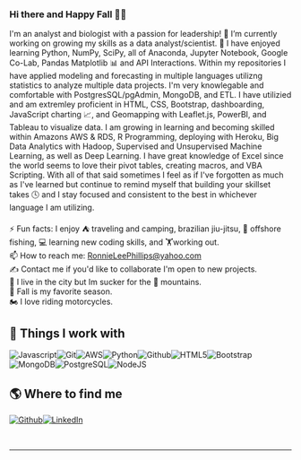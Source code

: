### Hi there and Happy Fall 🎃👋

I'm an analyst and biologist with a passion for leadership! 🔭 I’m currently working on growing my skills as a data analyst/scientist. 🌱 I have enjoyed learning Python, NumPy, SciPy, all of Anaconda, Jupyter Notebook, Google Co-Lab, Pandas Matplotlib 📊 and API Interactions. Within my repositories I have applied modeling and forecasting in multiple languages utilizng statistics to analyze multiple data projects. I'm very knowlegable and comfortable with PostgresSQL/pgAdmin, MongoDB, and ETL. I have utilizied and am extremley proficient in HTML, CSS, Bootstrap,  dashboarding, JavaScript charting 📈, and Geomapping with Leaflet.js, PowerBI, and Tableau to visualize data. I am growing in learning and becoming skilled within Amazons AWS & RDS,  R Programming, deploying with Heroku, Big Data Analytics with Hadoop, Supervised and Unsupervised Machine Learning, as well as Deep Learning. I have great knowledge of Excel since the world seems to love their pivot tables, creating macros, and VBA Scripting.  With all of that said sometimes I feel as if I've forgotten as much as I've learned but continue to remind myself that building your skillset takes 🕓 and I stay focused and consistent to the best in whichever language I am utilizing.  

⚡ Fun facts: 
I enjoy ⛺ traveling and camping, brazilian jiu-jitsu, 🐠 offshore fishing, 💻 learning new coding skills, and 🏋working out.<br>
📫 How to reach me: RonnieLeePhillips@yahoo.com<br>
✍ Contact me if you'd like to collaborate I'm open to new projects.<br>
🌇 I live in the city but Im sucker for the 🌄 mountains.<br>
🍂 Fall is my favorite season.<br>
🏍 I love riding motorcycles.<br>


<h2>🔧 Things I work with</h2>
<p><img alt="Javascript" src="https://img.shields.io/badge/-Javascript-3952b1?style=flat-square&logo=javascript&logoColor=white"/><img alt="Git" src="https://img.shields.io/badge/-Git-32218b?style=flat-square&logo=git&logoColor=white"/><img alt="AWS" src="https://img.shields.io/badge/-AWS-3f1a80?style=flat-square&logo=amazon-aws&logoColor=white"/><img alt="Python" src="https://img.shields.io/badge/-Python-531676?style=flat-square&logo=python&logoColor=white"/><img alt="Github" src="https://img.shields.io/badge/-Github-7d1061?style=flat-square&logo=github&logoColor=white"/><img alt="HTML5" src="https://img.shields.io/badge/-HTML5-a6094d?style=flat-square&logo=html5&logoColor=white"/><img alt="Bootstrap" src="https://img.shields.io/badge/-Bootstrap-bb0642?style=flat-square&logo=bootstrap&logoColor=white"/><img alt="MongoDB" src="https://img.shields.io/badge/-MongoDB-9f3536?style=flat-square&logo=mongodb&logoColor=white"/><img alt="PostgreSQL" src="https://img.shields.io/badge/-PostgreSQL-8d4537?style=flat-square&logo=postgresql&logoColor=white"/><img alt="NodeJS" src="https://img.shields.io/badge/-NodeJS-55753c?style=flat-square&logo=Node.js&logoColor=white"/>
</p>
<h2>🌎 Where to find me</h2>
<p><a href="https://github.com/GambitAcid" target="_blank"><img alt="Github" src="https://img.shields.io/badge/Github-%2312100E.svg?&style=for-the-badge&logo=Github&logoColor=white"/></a><a href="https://www.linkedin.com/in/ronniephillips-II" target="_blank"><img alt="LinkedIn" src="https://img.shields.io/badge/LinkedIn-%230077B5.svg?&style=for-the-badge&logo=LinkedIn&logoColor=white"/></a>
</p><br/>
<hr/>

<!--
**ItsGreyedOut/ItsGreyedOut** is a ✨ _special_ ✨ repository because its `README.md` (this file) appears on your GitHub profile.

Here are some ideas to get you started:

- 🔭 I’m currently working on ...
- 🌱 I’m currently learning ...
- 👯 I’m looking to collaborate on ...
- 🤔 I’m looking for help with ...
- 💬 Ask me about ...
- 📫 How to reach me: ...
- 😄 Pronouns: ...
- ⚡ Fun fact: ...
-->

